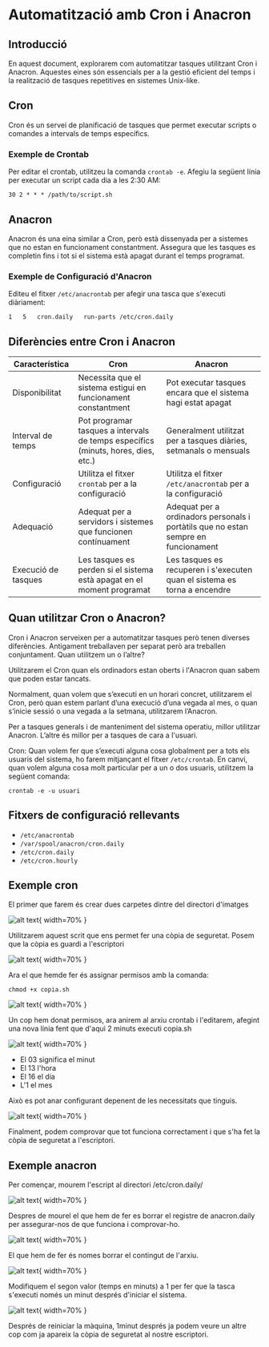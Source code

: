 # Automatització amb Cron i Anacron

## Introducció

En aquest document, explorarem com automatitzar tasques utilitzant Cron i Anacron. Aquestes eines són essencials per a la gestió eficient del temps i la realització de tasques repetitives en sistemes Unix-like.

## Cron

Cron és un servei de planificació de tasques que permet executar scripts o comandes a intervals de temps específics.

### Exemple de Crontab

Per editar el crontab, utilitzeu la comanda `crontab -e`. Afegiu la següent línia per executar un script cada dia a les 2:30 AM:

```
30 2 * * * /path/to/script.sh
```

## Anacron

Anacron és una eina similar a Cron, però està dissenyada per a sistemes que no estan en funcionament constantment. Assegura que les tasques es completin fins i tot si el sistema està apagat durant el temps programat.

### Exemple de Configuració d'Anacron

Editeu el fitxer `/etc/anacrontab` per afegir una tasca que s'executi diàriament:

```
1   5   cron.daily   run-parts /etc/cron.daily
```

## Diferències entre Cron i Anacron

| Característica       | Cron                                      | Anacron                                    |
|----------------------|-------------------------------------------|--------------------------------------------|
| Disponibilitat       | Necessita que el sistema estigui en funcionament constantment | Pot executar tasques encara que el sistema hagi estat apagat |
| Interval de temps    | Pot programar tasques a intervals de temps específics (minuts, hores, dies, etc.) | Generalment utilitzat per a tasques diàries, setmanals o mensuals |
| Configuració         | Utilitza el fitxer `crontab` per a la configuració | Utilitza el fitxer `/etc/anacrontab` per a la configuració |
| Adequació            | Adequat per a servidors i sistemes que funcionen contínuament | Adequat per a ordinadors personals i portàtils que no estan sempre en funcionament |
| Execució de tasques  | Les tasques es perden si el sistema està apagat en el moment programat | Les tasques es recuperen i s'executen quan el sistema es torna a encendre |

## Quan utilitzar Cron o Anacron?

Cron i Anacron serveixen per a automatitzar tasques però tenen diverses diferències. Antigament treballaven per separat però ara treballen conjuntament. Quan utilitzem un o l’altre?

Utilitzarem el Cron quan els ordinadors estan oberts i l'Anacron quan sabem que poden estar tancats.

Normalment, quan volem que s’executi en un horari concret, utilitzarem el Cron, però quan estem parlant d’una execució d’una vegada al mes, o quan s’inicie sessió o una vegada a la setmana, utilitzarem l’Anacron.

Per a tasques generals i de manteniment del sistema operatiu, millor utilitzar Anacron. L’altre és millor per a tasques de cara a l'usuari.

Cron: Quan volem fer que s’executi alguna cosa globalment per a tots els usuaris del sistema, ho farem mitjançant el fitxer `/etc/crontab`. En canvi, quan volem alguna cosa molt particular per a un o dos usuaris, utilitzem la següent comanda:

```
crontab -e -u usuari
```

## Fitxers de configuració rellevants

- `/etc/anacrontab`
- `/var/spool/anacron/cron.daily`
- `/etc/cron.daily`
- `/etc/cron.hourly`

## Exemple cron

El primer que farem és crear dues carpetes dintre del directori d'imatges

![alt text](custom2/c1.png){ width=70% }

Utilitzarem aquest scrit que ens permet fer una còpia de seguretat. Posem que la còpia es guardi a l'escriptori

![alt text](custom2/c2.png){ width=70% }

Ara el que hemde fer és assignar permisos amb la comanda:
```
chmod +x copia.sh
```
![alt text](custom2/c3.png){ width=70% }

Un cop hem donat permisos, ara anirem al arxiu crontab i l'editarem, afegint una nova línia fent que d'aqui 2 minuts executi copia.sh

![alt text](custom2/c4.png){ width=70% }

- El 03 significa el minut
- El 13 l'hora
- El 16 el dia
- L'1 el mes

Això es pot anar configurant depenent de les necessitats que tinguis.

![alt text](custom2/c5.png){ width=70% }

Finalment, podem comprovar que tot funciona correctament i que s'ha fet la còpia de seguretat a l'escriptori.

## Exemple anacron

Per començar, mourem l'escript al directori /etc/cron.daily/

![alt text](custom2/c6.png){ width=70% }

Despres de mourel el que hem de fer es borrar el registre de anacron.daily per assegurar-nos de que funciona i comprovar-ho.

![alt text](custom2/c7.png){ width=70% }

El que hem de fer és nomes borrar el contingut de l'arxiu.

![alt text](custom2/c8.png){ width=70% }

Modifiquem el segon valor (temps en minuts) a 1  per fer que la tasca s'executi només un minut després d'iniciar el sistema.

![alt text](custom2/c9.png){ width=70% }

Després de reiniciar la màquina, 1minut després ja podem veure un altre cop com ja apareix la còpia de seguretat al nostre escriptori.